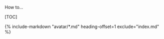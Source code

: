 How to...

[TOC]

{%
   include-markdown "avatar/*.md"
   heading-offset=1
   exclude="index.md"
%}
